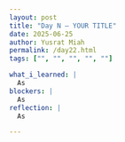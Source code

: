 ```yaml
---
layout: post
title: "Day N – YOUR TITLE"
date: 2025-06-25
author: Yusrat Miah
permalink: /day22.html
tags: ["", "", "", "", ""]

what_i_learned: |
  As
blockers: |
  As
reflection: |
  As

---
```


